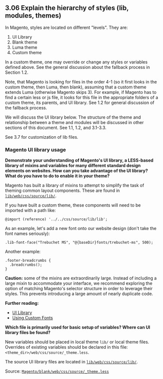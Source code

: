 ## 3.06 Explain the hierarchy of styles (lib, modules, themes) 

In Magento, styles are located on different "levels". They are:
1. UI Library
2. Blank theme
3. Luma theme
4. Custom theme

In a custom theme, one may override or change any styles or variables defined above. See the general discussion about the fallback process in Section 1.2.

Note, that Magento is looking for files in the order 4-1 (so it first looks in the custom theme, then Luma, then blank), assuming that a custom theme extends Luma (otherwise Magento skips 3). For example, if Magento has to find a certain less or js file, it looks for this file in the appropriate folders of a custom theme, its parents, and UI library. See 1.2 for general discussion of the fallback process.

We will discuss the UI library below. The structure of the theme and relationship between a theme and modules will be discussed in other sections of this document. See 1.1, 1.2, and 3.1-3.3.

See 3.7 for customization of lib files.

### Magento UI library usage

**Demonstrate your understanding of Magento's UI library, a LESS-based library of mixins and variables for many different standard design elements on websites. How can you take advantage of the UI library? What do you have to do to enable it in your theme?**

Magento has built a library of mixins to attempt to simplify the task of theming common layout components. These are found in [`lib/web/css/source/lib/`](https://github.com/magento/magento2/tree/2.4-develop/lib/web/css/source/lib).

If you have built a custom theme, these components will need to be imported with a path like:

```
@import (reference) '../../css/source/lib/lib';
```

As an example, let's add a new font onto our website design (don't take the font names seriously):

```
.lib-font-face("Trebuchet MS", "@{baseDir}fonts/trebuchet-ms", 500);
```

Another example:
```
.footer-breadcrumbs {
  .breadcrumbs();
}
```

**Caution:** some of the mixins are extraordinarily large. Instead of including a large mixin to accommodate your interface, we recommend exploring the option of matching Magento's selector structure in order to leverage their styles. This prevents introducing a large amount of nearly duplicate code.

**Further reading:**
* [UI Library](https://devdocs.magento.com/guides/v2.4/frontend-dev-guide/css-topics/theme-ui-lib.html)
* [Using Custom Fonts](https://devdocs.magento.com/guides/v2.2/frontend-dev-guide/css-topics/using-fonts.html)

**Which file is primarily used for basic setup of variables? Where can UI library files be found?**

New variables should be placed in local theme `lib/` or local theme files. Overrides of existing variables should be declared in this file: `<theme_dir>/web/css/source/_theme.less`.

The source UI library files are located in [`lib/web/css/source/lib/`](https://github.com/magento/magento2/tree/2.4-develop/lib/web/css/source/lib).

Source: [`Magento/blank/web/css/source/_theme.less`](https://github.com/magento/magento2/blob/2.4-develop/app/design/frontend/Magento/blank/web/css/source/_theme.less) 
